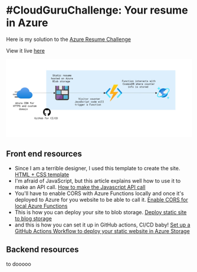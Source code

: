 # #CloudGuruChallenge: Your resume in Azure

Here is my solution to the [Azure Resume Challenge](https://acloudguru.com/blog/engineering/cloudguruchallenge-your-resume-in-azure)

View it live [here](https://www.gwynethpena.com)


![Diagram](img/diagram.png)

## Front end resources

- Since I am a terrible designer, I used this template to create the site. [HTML + CSS template](https://www.styleshout.com/free-templates/ceevee/)
- I'm afraid of JavaScript, but this article explains well how to use it to make an API call. [How to make the Javascript API call](https://www.digitalocean.com/community/tutorials/how-to-use-the-javascript-fetch-api-to-get-data) 
- You'll have to enable CORS with Azure Functions locally and once it's deployed to Azure for you website to be able to call it. [Enable CORS for local Azure Functions](https://github.com/Azure/azure-functions-host/issues/1012)
- This is how you can deploy your site to blob storage. [Deploy static site to blog storage](https://docs.microsoft.com/en-us/azure/storage/blobs/storage-blob-static-website-host)
- and this is how you can set it up in GitHub actions, CI/CD baby! [Set up a GitHub Actions Workflow to deploy your static website in Azure Storage](https://docs.microsoft.com/en-us/azure/storage/blobs/storage-blobs-static-site-github-actions)

## Backend resources

to dooooo